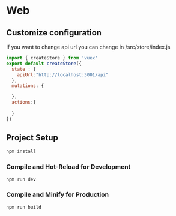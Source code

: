 # Web 

## Customize configuration

If you want to change api url you can change in /src/store/index.js
```javascript
import { createStore } from 'vuex'
export default createStore({
  state : { 
    apiUrl:"http://localhost:3001/api"
  },
  mutations: {

  },
  actions:{
    
  }
})
```

## Project Setup

```sh
npm install
```

### Compile and Hot-Reload for Development

```sh
npm run dev
```

### Compile and Minify for Production

```sh
npm run build
```
